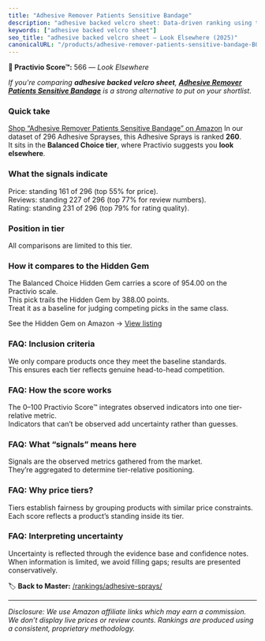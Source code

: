 ```yaml
---
title: "Adhesive Remover Patients Sensitive Bandage"
description: "adhesive backed velcro sheet: Data-driven ranking using the Practivio Score™. Positioned by quality, value, demand, findability, momentum."
keywords: ["adhesive backed velcro sheet"]
seo_title: "adhesive backed velcro sheet — Look Elsewhere (2025)"
canonicalURL: "/products/adhesive-remover-patients-sensitive-bandage-B0D7Q43SCT/"
---
```


**🚫 Practivio Score™:** 566 — _Look Elsewhere_


*If you're comparing **adhesive backed velcro sheet**, **[Adhesive Remover Patients Sensitive Bandage](https://www.amazon.com/dp/B0D7Q43SCT?tag=practivio-20)** is a strong alternative to put on your shortlist.*
### Quick take
[Shop “Adhesive Remover Patients Sensitive Bandage” on Amazon](https://www.amazon.com/dp/B0D7Q43SCT?tag=practivio-20)
In our dataset of 296 Adhesive Sprayses, this Adhesive Sprays is ranked **260**.  
It sits in the **Balanced Choice tier**, where Practivio suggests you **look elsewhere**.

### What the signals indicate
Price: standing 161 of 296 (top 55% for price).  
Reviews: standing 227 of 296 (top 77% for review numbers).  
Rating: standing 231 of 296 (top 79% for rating quality).  

### Position in tier
All comparisons are limited to this tier.

### How it compares to the Hidden Gem
The Balanced Choice Hidden Gem carries a score of 954.00 on the Practivio scale.  
This pick trails the Hidden Gem by 388.00 points.  
Treat it as a baseline for judging competing picks in the same class.  

See the Hidden Gem on Amazon → [View listing](https://www.amazon.com/dp/B000HBNU9K?tag=practivio-20)

### FAQ: Inclusion criteria
We only compare products once they meet the baseline standards.  
This ensures each tier reflects genuine head-to-head competition.

### FAQ: How the score works
The 0–100 Practivio Score™ integrates observed indicators into one tier-relative metric.  
Indicators that can’t be observed add uncertainty rather than guesses.

### FAQ: What “signals” means here
Signals are the observed metrics gathered from the market.  
They’re aggregated to determine tier-relative positioning.

### FAQ: Why price tiers?
Tiers establish fairness by grouping products with similar price constraints.  
Each score reflects a product’s standing inside its tier.

### FAQ: Interpreting uncertainty
Uncertainty is reflected through the evidence base and confidence notes.  
When information is limited, we avoid filling gaps; results are presented conservatively.


🏷️ **Back to Master:** [/rankings/adhesive-sprays/](/rankings/adhesive-sprays/)

---
_Disclosure: We use Amazon affiliate links which may earn a commission. We don’t display live prices or review counts. Rankings are produced using a consistent, proprietary methodology._
